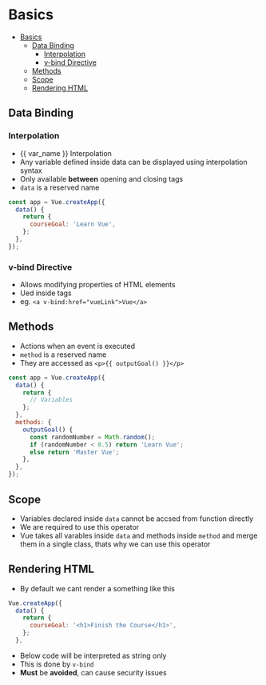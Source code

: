 # Basics

- [Basics](#basics)
  - [Data Binding](#data-binding)
    - [Interpolation](#interpolation)
    - [v-bind Directive](#v-bind-directive)
  - [Methods](#methods)
  - [Scope](#scope)
  - [Rendering HTML](#rendering-html)

## Data Binding

### Interpolation

- {{ var_name }} Interpolation
- Any variable defined inside data can be displayed using interpolation syntax
- Only available **between** opening and closing tags
- `data` is a reserved name

```js
const app = Vue.createApp({
  data() {
    return {
      courseGoal: 'Learn Vue',
    };
  },
});
```

### v-bind Directive

- Allows modifying properties of HTML elements
- Ued inside tags
- eg. `<a v-bind:href="vueLink">Vue</a>`

## Methods

- Actions when an event is executed
- `method` is a reserved name
- They are accessed as `<p>{{ outputGoal() }}</p>`

```js
const app = Vue.createApp({
  data() {
    return {
      // Variables
    };
  },
  methods: {
    outputGoal() {
      const randomNumber = Math.random();
      if (randomNumber < 0.5) return 'Learn Vue';
      else return 'Master Vue';
    },
  },
});
```

## Scope

- Variables declared inside `data` cannot be accsed from function directly
- We are required to use this operator
- Vue takes all varables inside `data` and methods inside `method` and merge them in a single class, thats why we can use this operator

## Rendering HTML

- By default we cant render a something like this

```js
Vue.createApp({
  data() {
    return {
      courseGoal: '<h1>Finish the Course</h1>',
    };
  },
```

- Below code will be interpreted as string only
- This is done by `v-bind`
- **Must** be **avoided**, can cause security issues
